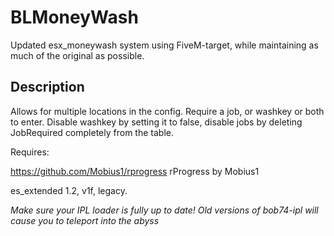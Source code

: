 # BLMoneyWash
Updated esx_moneywash system using FiveM-target, while maintaining as much of the original as possible.


## Description

Allows for multiple locations in the config. Require a job, or washkey or both to enter. Disable washkey by setting it to false, disable jobs by deleting JobRequired completely from the table.

Requires:

https://github.com/Mobius1/rprogress rProgress by Mobius1

es_extended 1.2, v1f, legacy.

*Make sure your IPL loader is fully up to date! Old versions of bob74-ipl will cause you to teleport into the abyss*
